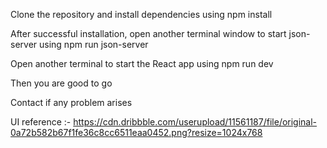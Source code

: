 Clone the repository and
install dependencies using npm install

After successful installation, open another terminal window to start json-server using
npm run json-server

Open another terminal to start the React app using npm run dev

Then you are good to go

Contact if any problem arises


UI reference :- https://cdn.dribbble.com/userupload/11561187/file/original-0a72b582b67f1fe36c8cc6511eaa0452.png?resize=1024x768
